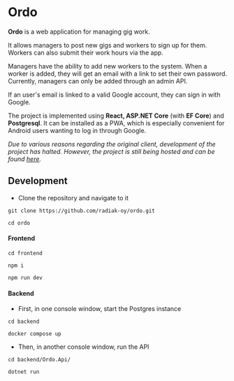 # Ordo

**Ordo** is a web application for managing gig work.

It allows managers to post new gigs and workers to sign up for them. Workers can also submit their work hours via the app.

Managers have the ability to add new workers to the system. When a worker is added, they will get an email with a link to set their own password. Currently, managers can only be added through an admin API.

If an user's email is linked to a valid Google account, they can sign in with Google.

The project is implemented using **React, ASP.NET Core** (with **EF Core**) and **Postgresql**. It can be installed as a PWA, which is especially convenient for Android users wanting to log in through Google.

_Due to various reasons regarding the original client, development of the project has halted. However, the project is still being hosted and can be found [here](https://ordo.radiak.fi/)._

## Development

- Clone the repository and navigate to it

```
git clone https://github.com/radiak-oy/ordo.git
```
```
cd ordo
```
#### Frontend
```
cd frontend
```
```
npm i
```
```
npm run dev
```
#### Backend
* First, in one console window, start the Postgres instance
```
cd backend
```
```
docker compose up
```
* Then, in another console window, run the API
```
cd backend/Ordo.Api/
```
```
dotnet run
```
